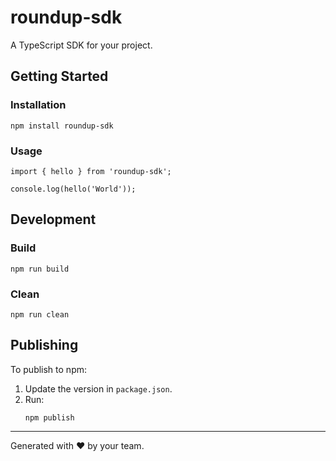 # roundup-sdk

A TypeScript SDK for your project.

## Getting Started

### Installation

```
npm install roundup-sdk
```

### Usage

```
import { hello } from 'roundup-sdk';

console.log(hello('World'));
```

## Development

### Build

```
npm run build
```

### Clean

```
npm run clean
```

## Publishing

To publish to npm:

1. Update the version in `package.json`.
2. Run:
   ```
   npm publish
   ```

---

Generated with ❤️ by your team. 